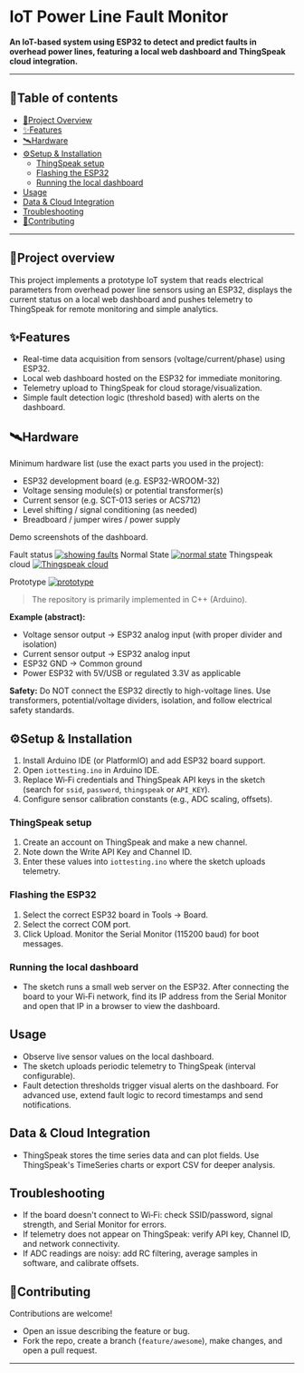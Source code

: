 # IoT Power Line Fault Monitor

**An IoT-based system using ESP32 to detect and predict faults in overhead power lines, featuring a local web dashboard and ThingSpeak cloud integration.**

---

## 📌Table of contents
- [📖Project Overview](#-project-overview)
- [✨Features](#-features)
- [🛰️Hardware](#-hardware)
- [⚙️Setup & Installation](#-setup--installation)
  - [ThingSpeak setup](#thingspeak-setup)
  - [Flashing the ESP32](#flashing-the-esp32)
  - [Running the local dashboard](#running-the-local-dashboard)
- [Usage](#usage)
- [Data & Cloud Integration](#data--cloud-integration)
- [Troubleshooting](#troubleshooting)
- [🤝Contributing](#-contributing)

---

## 📖Project overview
This project implements a prototype IoT system that reads electrical parameters from overhead power line sensors using an ESP32, displays the current status on a local web dashboard and pushes telemetry to ThingSpeak for remote monitoring and simple analytics.

## ✨Features
- Real-time data acquisition from sensors (voltage/current/phase) using ESP32.
- Local web dashboard hosted on the ESP32 for immediate monitoring.
- Telemetry upload to ThingSpeak for cloud storage/visualization.
- Simple fault detection logic (threshold based) with alerts on the dashboard.

## 🛰️Hardware
Minimum hardware list (use the exact parts you used in the project):
- ESP32 development board (e.g. ESP32-WROOM-32)
- Voltage sensing module(s) or potential transformer(s)
- Current sensor (e.g. SCT-013 series or ACS712)
- Level shifting / signal conditioning (as needed)
- Breadboard / jumper wires / power supply

Demo screenshots of the dashboard.

Fault status [![showing faults](https://github.com/sinchanarv/IoT-Power-Line-Fault-Monitor/blob/main/Screenshot%202025-06-29%20132824.png)]()
Normal State [![normal state](https://github.com/Akash-R-04/IOT-power-lines-fault-detector/blob/main/Screenshot%202025-06-29%20132846.png)]()
Thingspeak cloud [![Thingspeak cloud](https://github.com/sinchanarv/IoT-Power-Line-Fault-Monitor/blob/main/Screenshot%202025-06-28%20232233.png)]()

Prototype [![prototype](https://github.com/sinchanarv/IoT-Power-Line-Fault-Monitor/blob/main/WhatsApp%20Image%202025-06-15%20at%2021.12.53_c1c33266.jpg)]()


> The repository is primarily implemented in C++ (Arduino).

**Example (abstract):**
- Voltage sensor output -> ESP32 analog input (with proper divider and isolation)
- Current sensor output -> ESP32 analog input
- ESP32 GND -> Common ground
- Power ESP32 with 5V/USB or regulated 3.3V as applicable

**Safety:** Do NOT connect the ESP32 directly to high-voltage lines. Use transformers, potential/voltage dividers, isolation, and follow electrical safety standards.

## ⚙️Setup & Installation
1. Install Arduino IDE (or PlatformIO) and add ESP32 board support.
2. Open `iottesting.ino` in Arduino IDE.
3. Replace Wi‑Fi credentials and ThingSpeak API keys in the sketch (search for `ssid`, `password`, `thingspeak` or `API_KEY`).
4. Configure sensor calibration constants (e.g., ADC scaling, offsets).

### ThingSpeak setup
1. Create an account on ThingSpeak and make a new channel.
2. Note down the Write API Key and Channel ID.
3. Enter these values into `iottesting.ino` where the sketch uploads telemetry.

### Flashing the ESP32
1. Select the correct ESP32 board in Tools → Board.
2. Select the correct COM port.
3. Click Upload. Monitor the Serial Monitor (115200 baud) for boot messages.

### Running the local dashboard
- The sketch runs a small web server on the ESP32. After connecting the board to your Wi‑Fi network, find its IP address from the Serial Monitor and open that IP in a browser to view the dashboard.

## Usage
- Observe live sensor values on the local dashboard.
- The sketch uploads periodic telemetry to ThingSpeak (interval configurable).
- Fault detection thresholds trigger visual alerts on the dashboard. For advanced use, extend fault logic to record timestamps and send notifications.

## Data & Cloud Integration
- ThingSpeak stores the time series data and can plot fields. Use ThingSpeak's TimeSeries charts or export CSV for deeper analysis.

## Troubleshooting
- If the board doesn't connect to Wi‑Fi: check SSID/password, signal strength, and Serial Monitor for errors.
- If telemetry does not appear on ThingSpeak: verify API key, Channel ID, and network connectivity.
- If ADC readings are noisy: add RC filtering, average samples in software, and calibrate offsets.

## 🤝Contributing
Contributions are welcome!
- Open an issue describing the feature or bug.
- Fork the repo, create a branch (`feature/awesome`), make changes, and open a pull request.


---

